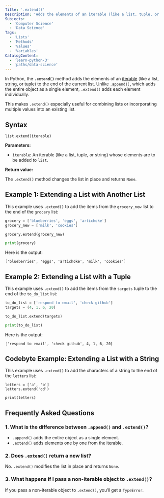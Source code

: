 ```yaml
---
Title: '.extend()'
Description: 'Adds the elements of an iterable (like a list, tuple, or string) to the end of the current list.'
Subjects:
  - 'Computer Science'
  - 'Data Science'
Tags:
  - 'Lists'
  - 'Methods'
  - 'Values'
  - 'Variables'
CatalogContent:
  - 'learn-python-3'
  - 'paths/data-science'
---
```


In Python, the **`.extend()`** method adds the elements of an [iterable](https://www.codecademy.com/resources/docs/python/iterators) (like a list, [string](https://www.codecademy.com/resources/docs/python/strings), or [tuple](https://www.codecademy.com/resources/docs/python/tuples)) to the end of the current list. Unlike [`.append()`](https://www.codecademy.com/resources/docs/python/lists/append), which adds the entire object as a single element, `.extend()` adds each element individually.

This makes `.extend()` especially useful for combining lists or incorporating multiple values into an existing list.

## Syntax

```pseudo
list.extend(iterable)
```

**Parameters:**

- `iterable`: An iterable (like a list, tuple, or string) whose elements are to be added to `list`.

**Return value:**

The `.extend()` method changes the list in place and returns `None`.

## Example 1: Extending a List with Another List

This example uses `.extend()` to add the items from the `grocery_new` list to the end of the `grocery` list:

```py
grocery = ['blueberries', 'eggs', 'artichoke']
grocery_new = ['milk', 'cookies']

grocery.extend(grocery_new)

print(grocery)
```

Here is the output:

```shell
['blueberries', 'eggs', 'artichoke', 'milk', 'cookies']
```

## Example 2: Extending a List with a Tuple

This example uses `.extend()` to add the items from the `targets` tuple to the end of the `to_do_list` list:

```py
to_do_list = ['respond to email', 'check github']
targets = (4, 1, 6, 20)

to_do_list.extend(targets)

print(to_do_list)
```

Here is the output:

```shell
['respond to email', 'check github', 4, 1, 6, 20]
```

## Codebyte Example: Extending a List with a String

This example uses `.extend()` to add the characters of a string to the end of the `letters` list:

```codebyte/python
letters = ['a', 'b']
letters.extend('cd')

print(letters)
```

## Frequently Asked Questions

### 1. What is the difference between `.append()` and `.extend()`?

- `.append()` adds the entire object as a single element.
- `.extend()` adds elements one by one from the iterable.

### 2. Does `.extend()` return a new list?

No. `.extend()` modifies the list in place and returns `None`.

### 3. What happens if I pass a non-iterable object to `.extend()`?

If you pass a non-iterable object to `.extend()`, you’ll get a `TypeError`.
